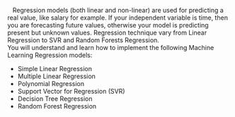 &nbsp;&nbsp;&nbsp;Regression models (both linear and non-linear) are used for predicting a real value, like salary for example. If your independent variable is time, then you are forecasting future values, otherwise your model is predicting present but unknown values. Regression technique vary from Linear Regression to SVR and Random Forests Regression.  
You will understand and learn how to implement the following Machine Learning Regression models:

* Simple Linear Regression
* Multiple Linear Regression
* Polynomial Regression
* Support Vector for Regression (SVR)
* Decision Tree Regression
* Random Forest Regression

